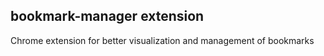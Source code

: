 ## bookmark-manager extension

Chrome extension for better visualization and management of bookmarks
